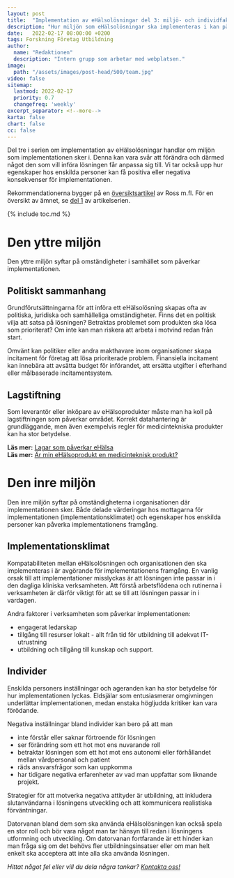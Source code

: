 ```yaml
---
layout: post
title:  "Implementation av eHälsolösningar del 3: miljö- och individfaktorer"
description: "Hur miljön som eHälsolösningar ska implementeras i kan påverka implementationens framgång"
date:   2022-02-17 08:00:00 +0200
tags: Forskning Företag Utbildning 
author:
  name: "Redaktionen"
  description: "Intern grupp som arbetar med webplatsen."
image:
  path: "/assets/images/post-head/500/team.jpg"
video: false
sitemap:
  lastmod: 2022-02-17
  priority: 0.7
  changefreq: 'weekly'
excerpt_separator: <!--more-->
karta: false
chart: false
cc: false
---
```


Del tre i serien om implementation av eHälsolösningar handlar om miljön som implementationen sker i. Denna kan vara svår att förändra och därmed något den som vill införa lösningen får anpassa sig till. Vi tar också upp hur egenskaper hos enskilda personer kan få positiva eller negativa konsekvenser för implementationen.

Rekommendationerna bygger på en [översiktsartikel](https://implementationscience.biomedcentral.com/articles/10.1186/s13012-016-0510-7) av Ross m.fl. För en översikt av ämnet, se [del 1](/2022/01/20/implementation-del-1.html) av artikelserien.


<!--more-->

{% include toc.md %}

# Den yttre miljön
Den yttre miljön syftar på omständigheter i samhället som påverkar implementationen.

## Politiskt sammanhang
Grundförutsättningarna för att införa ett eHälsolösning skapas ofta av politiska, juridiska och samhälleliga omständigheter. Finns det en politisk vilja att satsa på lösningen? Betraktas problemet som produkten ska lösa som prioriterat? Om inte kan man riskera att arbeta i motvind redan från start.

Omvänt kan politiker eller andra makthavare inom organisationer skapa incitament för företag att lösa prioriterade problem. Finansiella incitament kan innebära att avsätta budget för införandet, att ersätta utgifter i efterhand eller målbaserade incitamentsystem.

## Lagstiftning
Som leverantör eller inköpare av eHälsoprodukter måste man ha koll på lagstiftningen som påverkar området. Korrekt datahantering är grundläggande, men även exempelvis regler för medicintekniska produkter kan ha stor betydelse.

**Läs mer:** [Lagar som påverkar eHälsa](/2021/07/29/lagar.html)\
**Läs mer:** [Är min eHälsoprodukt en medicinteknisk produkt?](/2021/08/20/medicinteknik.html)

# Den inre miljön
Den inre miljön syftar på omständigheterna i organisationen där implementationen sker. Både delade värderingar hos mottagarna för implementationen (implementationsklimatet) och egenskaper hos enskilda personer kan påverka implementationens framgång.

## Implementationsklimat
Kompatabiliteten mellan eHälsolösningen och organisationen den ska implementeras i är avgörande för implementationens framgång. En vanlig orsak till att implementationer misslyckas är att lösningen inte passar in i den dagliga kliniska verksamheten. Att förstå arbetsflödena och rutinerna i verksamheten är därför viktigt för att se till att lösningen passar in i vardagen.

Andra faktorer i verksamheten som påverkar implementationen:

* engagerat ledarskap
* tillgång till resurser lokalt - allt från tid för utbildning till adekvat IT-utrustning
* utbildning och tillgång till kunskap och support.

## Individer
Enskilda personers inställningar och ageranden kan ha stor betydelse för hur implementationen lyckas. Eldsjälar som entusiasmerar omgivningen underlättar implementationen, medan enstaka högljudda kritiker kan vara förödande.

Negativa inställningar bland individer kan bero på att man

* inte förstår eller saknar förtroende för lösningen
* ser förändring som ett hot mot ens nuvarande roll
* betraktar lösningen som ett hot mot ens autonomi eller förhållandet mellan vårdpersonal och patient
* räds ansvarsfrågor som kan uppkomma
* har tidigare negativa erfarenheter av vad man uppfattar som liknande projekt.

Strategier för att motverka negativa attityder är utbildning, att inkludera slutanvändarna i lösningens utveckling och att kommunicera realistiska förväntningar.

Datorvanan bland dem som ska använda eHälsolösningen kan också spela en stor roll och bör vara något man tar hänsyn till redan i lösningens utformning och utveckling. Om datorvanan fortfarande är ett hinder kan man fråga sig om det behövs fler utbildningsinsatser eller om man helt enkelt ska acceptera att inte alla ska använda lösningen.



_Hittat något fel eller vill du dela några tankar? [Kontakta oss!](/index.html#form-message)_